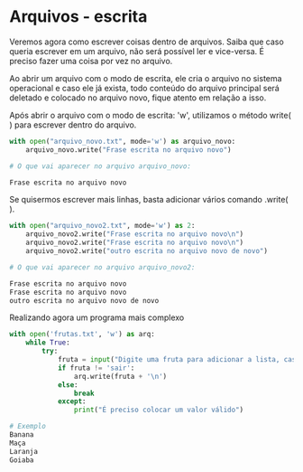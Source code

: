# Arquivos - escrita

Veremos agora como escrever coisas dentro de arquivos. Saiba que caso queria escrever em um arquivo, não será possível
ler e vice-versa. É preciso fazer uma coisa por vez no arquivo.

Ao abrir um arquivo com o modo de escrita, ele cria o arquivo no sistema operacional e caso ele já exista, todo conteúdo do 
arquivo principal será deletado e colocado no arquivo novo, fique atento em relação a isso.

Após abrir o arquivo com o modo de escrita: 'w', utilizamos o método write( ) para escrever dentro do arquivo.

```Python
with open("arquivo_novo.txt", mode='w') as arquivo_novo:
    arquivo_novo.write("Frase escrita no arquivo novo")
```

```Python
# O que vai aparecer no arquivo arquivo_novo:

Frase escrita no arquivo novo
```

Se quisermos escrever mais linhas, basta adicionar vários comando .write( ).


```Python
with open("arquivo_novo2.txt", mode='w') as 2:
    arquivo_novo2.write("Frase escrita no arquivo novo\n")
    arquivo_novo2.write("Frase escrita no arquivo novo\n")
    arquivo_novo2.write("outro escrita no arquivo novo de novo")

```
```Python
# O que vai aparecer no arquivo arquivo_novo2:

Frase escrita no arquivo novo
Frase escrita no arquivo novo
outro escrita no arquivo novo de novo
```

Realizando agora um programa mais complexo

```Python
with open('frutas.txt', 'w') as arq:
    while True:
        try:
            fruta = input("Digite uma fruta para adicionar a lista, caso queira parar, digite sair: ")
            if fruta != 'sair':
                arq.write(fruta + '\n')
            else:
                break
            except:
                print("É preciso colocar um valor válido")

```     

```Python
# Exemplo
Banana
Maça
Laranja
Goiaba
```
